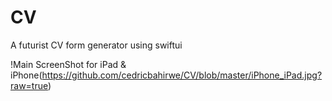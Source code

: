 # CV
A futurist CV form generator using swiftui


!Main ScreenShot for iPad & iPhone(https://github.com/cedricbahirwe/CV/blob/master/iPhone_iPad.jpg?raw=true)
